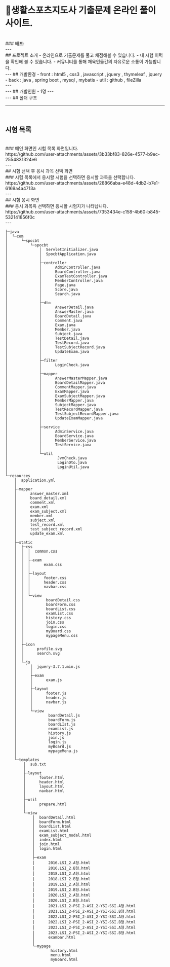 # 📖생활스포츠지도사 기출문제 온라인 풀이 사이트.
<br/>
### 배포: <http://spocbt.cafe24.com/exam/list>
<br/>
---
<br/>
## 프로젝트 소개 
- 온라인으로 기출문제를 풀고 채점해볼 수 있습니다.
- 내 시험 이력을 확인해 볼 수 있습니다.
- 커뮤니티를 통해 채육인들간의 자유로운 소통이 가능합니다.
<br/>
---
## 개발환경
- front : html5 , css3 , javascript , jquery , thymeleaf , jquery
- back : java , spring boot , mysql , mybatis
- util : github , fileZilla
<br/>
---
<br/>
---
## 개발인원
- 1명
---
<br/>
---
## 폴더 구조


---
<br/>

## 시험 목록
<br/>
### 메인 화면인 시험 목록 화면입니다.
<br/>
https://github.com/user-attachments/assets/3b33bf83-826e-4577-b9ec-2554831324e6
<br/>
---
<br/>
## 시험 선택 후 응시 과목 선택 화면
<br/>
### 시험 목록에서 응시할 시험을 선택하면 응시할 과목을 선택합니다.
<br/>
https://github.com/user-attachments/assets/28866aba-e48d-4db2-b7e1-6169a4a4713a
<br/>
---
<br/>
## 시험 응시 화면
<br/>
### 응시 과목윽 선택하면 응시할 시험지가 나타납니다.
<br/>
https://github.com/user-attachments/assets/7353434e-c158-4b60-b845-532141856f0c
<br/>
---
<br/>




````
├─java
│  └─com
│      └─spocbt
│          └─spocbt
│              │  ServletInitializer.java
│              │  SpocbtApplication.java
│              │
│              ├─controller
│              │      AdminController.java
│              │      BoardController.java
│              │      ExamTestController.java
│              │      MemberController.java
│              │      Page.java
│              │      Score.java
│              │      Search.java
│              │
│              ├─dto
│              │      AnswerDetail.java
│              │      AnswerMaster.java
│              │      BoardDetail.java
│              │      Comment.java
│              │      Exam.java
│              │      Member.java
│              │      Subject.java
│              │      TestDetail.java
│              │      TestRecord.java
│              │      TestSubjectRecord.java
│              │      UpdateExam.java
│              │
│              ├─filter
│              │      LoginCheck.java
│              │
│              ├─mapper
│              │      AnswerMasterMapper.java
│              │      BoardDetailMapper.java
│              │      CommentMapper.java
│              │      ExamMapper.java
│              │      ExamSubjectMapper.java
│              │      MemberMapper.java
│              │      SubjectMapper.java
│              │      TestRecordMapper.java
│              │      TestSubjectRecordMapper.java
│              │      UpdateExamMapper.java
│              │
│              ├─service
│              │      AdminService.java
│              │      BoardService.java
│              │      MemberService.java
│              │      TestService.java
│              │
│              └─util
│                      JvmCheck.java
│                      LoginDto.java
│                      LoginUtil.java
│
└─resources
    │  application.yml
    │
    ├─mapper
    │      answer_master.xml
    │      board_detail.xml
    │      comment.xml
    │      exam.xml
    │      exam_subject.xml
    │      member.xml
    │      subject.xml
    │      test_record.xml
    │      test_subject_record.xml
    │      update_exam.xml
    │
    ├─static
    │  ├─css
    │  │  │  common.css
    │  │  │
    │  │  ├─exam
    │  │  │      exam.css
    │  │  │
    │  │  ├─layout
    │  │  │      footer.css
    │  │  │      header.css
    │  │  │      navbar.css
    │  │  │
    │  │  └─view
    │  │          boardDetail.css
    │  │          boardForm.css
    │  │          boardList.css
    │  │          examList.css
    │  │          history.css
    │  │          join.css
    │  │          login.css
    │  │          myBoard.css
    │  │          mypageMenu.css
    │  │
    │  ├─icon
    │  │      profile.svg
    │  │      search.svg
    │  │
    │  └─js
    │      │  jquery-3.7.1.min.js
    │      │
    │      ├─exam
    │      │      exam.js
    │      │
    │      ├─layout
    │      │      footer.js
    │      │      header.js
    │      │      navbar.js
    │      │
    │      └─view
    │              boardDetail.js
    │              boardForm.js
    │              boardLIst.js
    │              examList.js
    │              history.js
    │              join.js
    │              login.js
    │              myBoard.js
    │              mypageMenu.js
    │
    └─templates
        │  sub.txt
        │
        ├─layout
        │      footer.html
        │      header.html
        │      layout.html
        │      navbar.html
        │
        ├─util
        │      prepare.html
        │
        └─view
            │  boardDetail.html
            │  boardForm.html
            │  boardList.html
            │  examList.html
            │  exam_subject_modal.html
            │  index.html
            │  join.html
            │  login.html
            │
            ├─exam
            │      2016.LSI_2.A형.html
            │      2016.LSI_2.B형.html
            │      2018.LSI_2.A형.html
            │      2018.LSI_2.B형.html
            │      2019.LSI_2.A형.html
            │      2019.LSI_2.B형.html
            │      2020.LSI_2.A형.html
            │      2020.LSI_2.B형.html
            │      2021.LSI_2-PSI_2-ASI_2-YSI-SSI.A형.html
            │      2021.LSI_2-PSI_2-ASI_2-YSI-SSI.B형.html
            │      2022.LSI_2-PSI_2-ASI_2-YSI-SSI.A형.html
            │      2022.LSI_2-PSI_2-ASI_2-YSI-SSI.B형.html
            │      2023.LSI_2-PSI_2-ASI_2-YSI-SSI.A형.html
            │      2023.LSI_2-PSI_2-ASI_2-YSI-SSI.B형.html
            │      exambar.html
            │
            └─mypage
                    history.html
                    menu.html
                    myBoard.html
````





